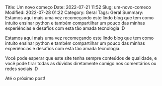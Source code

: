 Title: Um novo começo
Date: 2022-07-21 11:52
Slug: um-novo-comeco
Modified: 2022-07-28 01:22
Category: Geral
Tags: Geral
Summary: Estamos aqui mais uma vez recomeçando este lindo blog que tem como intuito ensinar python e também compartilhar um pouco das minhas experiências e desafios com esta tão amada tecnologia :D

Estamos aqui mais uma vez recomeçando este lindo blog que tem como intuito ensinar python e também compartilhar um pouco das minhas experiências e desafios com esta tão amada tecnologia.

Você pode esperar que este site tenha sempre conteúdos de qualidade, e você pode tirar todas as dúvidas diretamente comigo nos comentários ou redes sociais :D

Até o próximo post!